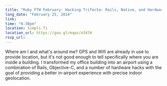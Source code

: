```yaml
---
title: "Ruby FTW February: Hacking Trifecta: Rails, Native, and Hardware"
long_date: "February 25, 2014"
link:
time: "6:30pm"
location: Simpli.fi
location_url: https://goo.gl/maps/o34lH
rsvp_url: 
---
```


Where am I and what's around me? GPS and Wifi are already in use to provide location, but 
it's not good enough to tell specifically where you are inside a building. I transformed 
my office building into an airport using a combination of Rails, Objective-C, and a number 
of hardware hacks with the goal of providing a better in-airport experience with precise 
indoor geolocation.

